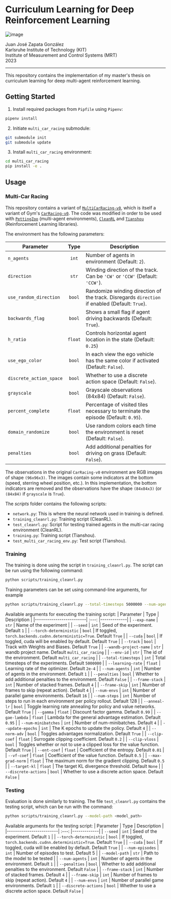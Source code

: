 # Curriculum Learning for Deep Reinforcement Learning

![image](https://github.com/JuanJoseZapata/curriculum_learning_ws/assets/66514932/e0c20154-774a-474f-b2a3-4a60ce32c4f6)

Juan José Zapata González\
Karlsruhe Institute of Technology (KIT)\
Institute of Measurement and Control Systems (MRT)\
2023
___

This repository contains the implementation of my master's thesis on curriculum learning for deep multi-agent reinforcement learning.

## Getting Started

1. Install required packages from `Pipfile` using `Pipenv`:
```bash
pipenv install
```
2. Initiate `multi_car_racing` submodule:
```bash
git submodule init
git submodule update
```
3. Install `multi_car_racing` environment:
```bash
cd multi_car_racing
pip install -e .
```

## Usage

### Multi-Car Racing
This repository contains a variant of [`MultiCarRacing-v0`](https://github.com/igilitschenski/multi_car_racing), which is itself a variant of Gym's [`CarRacing-v0`](https://gym.openai.com/envs/CarRacing-v0/). The code was modified in order to be used with [`PettingZoo`](https://pettingzoo.farama.org/) (multi-agent environments), [`CleanRL`](https://docs.cleanrl.dev/) and [`Tianshou`](https://tianshou.readthedocs.io/en/master/) (Reinforcement Learning libraries).

The environment has the following parameters:

| Parameter              | Type  | Description |
|------------------------| :---: |-------------|
| `n_agents`             |`int`  | Number of agents in environment (Default: `2`). |
| `direction`            |`str`  | Winding direction of the track. Can be `'CW'` or `'CCW'` (Default: `'CCW'`). |
| `use_random_direction` |`bool` | Randomize winding direction of the track. Disregards `direction` if enabled (Default: `True`). |
| `backwards_flag`       |`bool` | Shows a small flag if agent driving backwards (Default: `True`). |
| `h_ratio`              |`float`| Controls horizontal agent location in the state (Default: `0.25`) |
| `use_ego_color`        |`bool` | In each view the ego vehicle has the same color if  activated (Default: `False`). |
|`discrete_action_space` |`bool` | Whether to use a discrete action space (Default: `False`). |
|`grayscale`             |`bool` | Grayscale observations (84x84) (Default: `False`). |
|`percent_complete`      |`float`| Percentage of visited tiles necessary to terminate the episode (Default: `0.95`). |
|`domain_randomize`      |`bool` | Use random colors each time the environment is reset (Default: `False`). |
|`penalties`             |`bool` | Add additional penalties for driving on grass (Default: `False`). |

The observations in the original `CarRacing-v0` environment are RGB images of shape `(96x96x3)`. The images contain some indicators at the bottom (speed, sterring wheel position, etc.). In this implementation, the bottom indicators are removed and the observations have the shape `(84x84x3)` (or `(84x84)` if `grayscale` is `True`).

The _scripts_ folder contains the following scripts:
- `network.py`: This is where the neural network used in training is defined.
- `training_cleanrl.py`: Training script (CleanRL).
- `test_cleanrl.py`: Script for testing trained agents in the multi-car racing environment (CleanRL).
- `training.py`: Training script (Tianshou).
- `test_multi_car_racing_env.py`: Test script (Tianshou).

### Training
The training is done using the script in `training_cleanrl.py`. The script can be run using the following command:
```bash
python scripts/training_cleanrl.py
```
Training parameters can be set using command-line arguments, for example
```bash
python scripts/training_cleanrl.py --total-timesteps 5000000 --num-agents 2
```
Available arguments for executing the training script:
| Parameter               | Type  | Description |
|-------------------------| :---: |-------------|
| `--exp-name`            | `str`   | Name of the experiment |
| `--seed`                | `int`   | Seed of the experiment. Default `1` |
| `--torch-deterministic` | `bool`  | If toggled, `torch.backends.cudnn.deterministic=True`. Default `True` |
| `--cuda`                | `bool`  | If toggled, cuda will be enabled by default. Default `True` |
| `--track`               | `bool`  | Track with Weights and Biases. Default `True` |
| `--wandb-project-name`  | `str`   | wandb project name. Default `multi_car_racing` |
| `--env-id`              | `str`   | The id of the environment. Default `multi_car_racing` |
| `--total-timesteps`     | `int`   | Total timesteps of the experiments. Default `5000000` |
| `--learning-rate`       | `float` | Learning rate of the optimizer. Default `2e-4`    |
| `--num-agents`          | `int`   | Number of agents in the environment. Default `1` |
| `--penalties`           | `bool`  | Whether to add additional penalties to the environment. Default `False`    |
| `--frame-stack`         | `int`   | Number of stacked frames. Default `4` |
| `--frame-skip`          | `int`   | Number of frames to skip (repeat action). Default `4` |
| `--num-envs`            | `int`   | Number of parallel game environments. Default `16` |
| `--num-steps`           | `int`   | Number of steps to run in each environment per policy rollout. Default 128 |
| `--anneal-lr`           | `bool`  | Toggle learning rate annealing for policy and value networks. Default `True` |
| `--gamma`               | `float` | Discount factor gamma. Default `0.99` |
| `--gae-lambda`          | `float` | Lambda for the general advantage estimation. Default `0.95` |
| `--num-minibatches`     | `int`   | Number of num-minibatches. Default `4` |
| `--update-epochs`       | `int`   | The K epochs to update the policy. Default `4` |
| `--norm-adv`            | `bool`  | Toggles advantages normalization. Default `True` |
| `--clip-coef`           | `float` | Surrogate clipping coefficient. Default `0.2` |
| `--clip-vloss`          | `bool`  | Toggles whether or not to use a clipped loss for the value function. Default `True` |
| `--ent-coef`            | `float` | Coefficient of the entropy. Default `0.01` |
| `--vf-coef`             | `float` | Coefficient of the value function. Default `0.5` |
| `--max-grad-norm`       | `float` | The maximum norm for the gradient clipping. Default `0.5` |
| `--target-kl`           | `float` | The target KL divergence threshold. Default `None` |
| `--discrete-actions`    | `bool`  | Whether to use a discrete action space. Default `False` |

### Testing
Evaluation is done similarly to training. The file `test_cleanrl.py` contains the testing script, which can be run with the command:
 ```bash
python scripts/training_cleanrl.py --model-path <model_path>
```
Available arguments for the testing script:
| Parameter               | Type  | Description |
|-------------------------| :---: |-------------|
| `--seed`                | `int`   | Seed of the experiment. Default `1` |
| `--torch-deterministic` | `bool`  | If toggled, `torch.backends.cudnn.deterministic=True`. Default `True` |
| `--cuda`                | `bool`  | If toggled, cuda will be enabled by default. Default `True` |
| `--num-episodes`        | `int`   | Number of episodes to test. Default 5 |
| `--model-path`          | `str`   | Path to the model to be tested |
| `--num-agents`          | `int`   | Number of agents in the environment. Default `1` |
| `--penalties`           | `bool`  | Whether to add additional penalties to the environment. Default `False`    |
| `--frame-stack`         | `int`   | Number of stacked frames. Default `4` |
| `--frame-skip`          | `int`   | Number of frames to skip (repeat action). Default `4` |
| `--num-envs`            | `int`   | Number of parallel game environments. Default `1` |
| `--discrete-actions`    | `bool`  | Whether to use a discrete action space. Default `False` |
